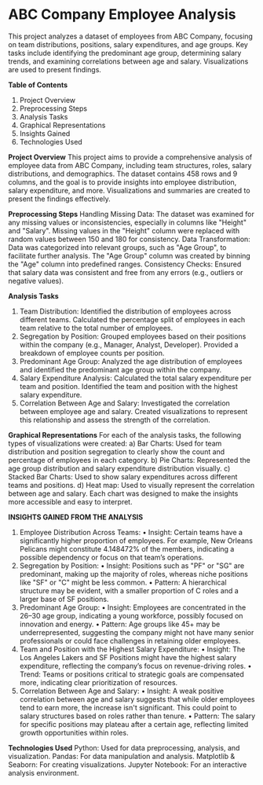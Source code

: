 # ABC Company Employee Analysis
This project analyzes a dataset of employees from ABC Company, focusing on team distributions, positions, salary expenditures, and age groups. Key tasks include identifying the predominant age group, determining salary trends, and examining correlations between age and salary. Visualizations are used to present findings.

**Table of Contents**
  1. Project Overview
  2. Preprocessing Steps
  3. Analysis Tasks
  4. Graphical Representations
  5. Insights Gained
  6. Technologies Used
      
**Project Overview**
This project aims to provide a comprehensive analysis of employee data from ABC Company, including team structures, roles, salary distributions, and demographics. The dataset contains 458 rows and 9 columns, and the goal is to provide insights into employee distribution, salary expenditure, and more. Visualizations and summaries are created to present the findings effectively.

**Preprocessing Steps**
Handling Missing Data: The dataset was examined for any missing values or inconsistencies, especially in columns like "Height" and "Salary". Missing values in the "Height" column were replaced with random values between 150 and 180 for consistency.
Data Transformation: Data was categorized into relevant groups, such as "Age Group", to facilitate further analysis. The "Age Group" column was created by binning the "Age" column into predefined ranges.
Consistency Checks: Ensured that salary data was consistent and free from any errors (e.g., outliers or negative values).

**Analysis Tasks**
1. Team Distribution:
Identified the distribution of employees across different teams.
Calculated the percentage split of employees in each team relative to the total number of employees.
2. Segregation by Position:
Grouped employees based on their positions within the company (e.g., Manager, Analyst, Developer).
Provided a breakdown of employee counts per position.
3. Predominant Age Group:
Analyzed the age distribution of employees and identified the predominant age group within the company.
4. Salary Expenditure Analysis:
Calculated the total salary expenditure per team and position.
Identified the team and position with the highest salary expenditure.
5. Correlation Between Age and Salary:
Investigated the correlation between employee age and salary.
Created visualizations to represent this relationship and assess the strength of the correlation.

**Graphical Representations**
For each of the analysis tasks, the following types of visualizations were created:
a) Bar Charts: Used for team distribution and position segregation to clearly show the count and percentage of employees in each category.
b) Pie Charts: Represented the age group distribution and salary expenditure distribution visually.
c) Stacked Bar Charts: Used to show salary expenditures across different teams and positions.
d) Heat map: Used to visually represent the correlation between age and salary.
Each chart was designed to make the insights more accessible and easy to interpret.

**INSIGHTS GAINED FROM THE ANALYSIS**
1. Employee Distribution Across Teams:
•	Insight: Certain teams have a significantly higher proportion of employees. For example, New Orleans Pelicans might constitute 4.148472% of the members, indicating a possible dependency or focus on that team’s operations.
2. Segregation by Position:
•	Insight: Positions such as "PF" or "SG" are predominant, making up the majority of roles, whereas niche positions like "SF" or "C" might be less common.
•	Pattern: A hierarchical structure may be evident, with a smaller proportion of C roles and a larger base of SF positions.
3. Predominant Age Group:
•	Insight: Employees are concentrated in the 26–30 age group, indicating a young workforce, possibly focused on innovation and energy.
•	Pattern: Age groups like 45+ may be underrepresented, suggesting the company might not have many senior professionals or could face challenges in retaining older employees.
4. Team and Position with the Highest Salary Expenditure:
•	Insight: The Los Angeles Lakers and SF Positions might have the highest salary expenditure, reflecting the company’s focus on revenue-driving roles.
•	Trend: Teams or positions critical to strategic goals are compensated more, indicating clear prioritization of resources.
5. Correlation Between Age and Salary:
•	Insight: A weak positive correlation between age and salary suggests that while older employees tend to earn more, the increase isn't significant. This could point to salary structures based on roles rather than tenure.
•	Pattern: The salary for specific positions may plateau after a certain age, reflecting limited growth opportunities within roles.

**Technologies Used**
Python: Used for data preprocessing, analysis, and visualization.
Pandas: For data manipulation and analysis.
Matplotlib & Seaborn: For creating visualizations.
Jupyter Notebook: For an interactive analysis environment.
